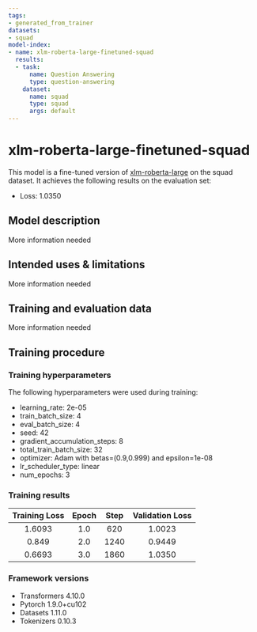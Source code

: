 ```yaml
---
tags:
- generated_from_trainer
datasets:
- squad
model-index:
- name: xlm-roberta-large-finetuned-squad
  results:
  - task:
      name: Question Answering
      type: question-answering
    dataset:
      name: squad
      type: squad
      args: default
---
```


<!-- This model card has been generated automatically according to the information the Trainer had access to. You
should probably proofread and complete it, then remove this comment. -->

# xlm-roberta-large-finetuned-squad

This model is a fine-tuned version of [xlm-roberta-large](https://huggingface.co/xlm-roberta-large) on the squad dataset.
It achieves the following results on the evaluation set:
- Loss: 1.0350

## Model description

More information needed

## Intended uses & limitations

More information needed

## Training and evaluation data

More information needed

## Training procedure

### Training hyperparameters

The following hyperparameters were used during training:
- learning_rate: 2e-05
- train_batch_size: 4
- eval_batch_size: 4
- seed: 42
- gradient_accumulation_steps: 8
- total_train_batch_size: 32
- optimizer: Adam with betas=(0.9,0.999) and epsilon=1e-08
- lr_scheduler_type: linear
- num_epochs: 3

### Training results

| Training Loss | Epoch | Step | Validation Loss |
|:-------------:|:-----:|:----:|:---------------:|
| 1.6093        | 1.0   | 620  | 1.0023          |
| 0.849         | 2.0   | 1240 | 0.9449          |
| 0.6693        | 3.0   | 1860 | 1.0350          |


### Framework versions

- Transformers 4.10.0
- Pytorch 1.9.0+cu102
- Datasets 1.11.0
- Tokenizers 0.10.3

